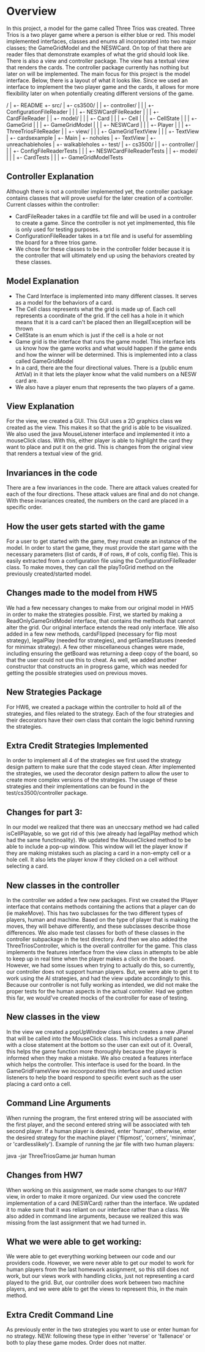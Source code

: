 # Overview

In this project, a model for the game called Three Trios was created. Three Trios is a two
player game where a person is either blue or red. This model implemented
interfaces, classes and enums all incorporated into two major classes; the GameGridModel and
the NESWCard. On top of that there are reader files that demonstrate examples of what the
grid should look like. There is also a view and controller package. The view has a textual view
that renders the cards. The controller package currently has nothing but later on will be
implemented. The main focus for this project is the model interface. Below, there is a layout of
what it looks like. Since
we used an interface to implement the two player game and the cards, it allows for more flexibility
later on when potentially creating different versions of the game.

/
| +- README
+- src/
| +- cs3500/
| | +- controller/
| | | +- ConfigurationFileReader
| | | +- NESWCardFileReader
| | | +- CardFileReader
| | +- model/
| | | +- Card
| | | +- Cell
| | | +- CellState
| | | +- GameGrid
| | | +- GameGridModel
| | | +- NESWCard
| | | +- Player
| | | +- ThreeTriosFileReader
| | +- view/
| | | +- GameGridTextView
| | | +- TextView
| +- cardsexample
| +- Main
| +- noholes
| +- TextView
| +- unreachableholes
| +- walkableholes
+- test/
| +- cs3500/
| | +- controller/
| | | +- ConfigFileReaderTests
| | | +- NESWCardFileReaderTests
| | +- model/
| | | +- CardTests
| | | +- GameGridModelTests

## Controller Explanation

Although there is not a controller implemented yet, the controller package contains classes that
will prove useful for the later creation of a controller.
Current classes within the controller:

- CardFileReader takes in a cardfile txt file and will be used in a controller to create a game.
  Since the controller is not yet implmemented, this file is only used for testing purposes.
- ConfigurationFileReader takes in a txt file and is useful for assembling the board for a three
  trios game.
- We chose for these classes to be in the controller folder because it is the controller that will
  ultimately end up using the behaviors created by these classes.

## Model Explanation

- The Card Interface is implemented into many different classes. It serves as a model for the
  behaviors of a card.
- The Cell class represents what the grid is made up of. Each cell represents a coordinate of the
  grid. If the cell has a hole in it which means that it is a card can't be placed then an
  IllegalException will be thrown
- CellState is an enum which is just if the cell is a hole or not
- Game grid is the interface that runs the game model. This interface lets us know how the game
  works and what would happen if the game ends and how the winner will be determined. This is
  implemented
  into a class called GameGridModel
- In a card, there are the four directional values. There is a (public enum AttVal) in it that lets
  the player know what the valid numbers on a NESW card are.
- We also have a player enum that represents the two players of a game.

## View Explanation

For the view, we created a GUI. This GUI uses a 2D graphics class we created as the view.
This makes it so that the grid is able to be visualized. We also used the java MouseListener
interface and implemented it into a mouseClick class. With this, either player is able to
highlight the card they want to place and put it on the grid. This is changes from the original
view that renders a textual view of the grid.

## Invariances in the code

There are a few invariances in the code. There are attack values created for each of the four
directions. These attack values
are final and do not change. With these invariances created, the numbers on the card are placed in a
specific order.

## How the user gets started with the game

For a user to get started with the game, they must create an instance of the model. In order to
start the game,
they must provide the start game with the necessary parameters (list of cards, # of rows, # of cols,
config file).
This is easily extracted from a configuration file using the ConfigurationFileReader class. To make
moves, they can call
the playToGrid method on the previously created/started model.

## Changes made to the model from HW5

We had a few necessary changes to make from our original model in HW5 in order to make the
strategies possible. First, we started by making a ReadOnlyGameGridModel interface, that contains
the methods that cannot alter the grid. Our original interface extends the read only interface. We
also added in a few new methods, cardsFlipped (necessary for flip most strategy), legalPlay
(needed for strategies), and getGameStatuses (needed for minimax strategy). A few other
miscellaneous changes were made, including ensuring the getBoard was returning a deep copy of the
board, so that the user could not use this to cheat. As well, we added another constructor that
constructs an in progress game, which was needed for getting the possible strategies used on
previous moves.

## New Strategies Package

For HW6, we created a package within the controller to hold all of the strategies, and files
related to the strategy. Each of the four strategies and their decorators have their own class that
contain the logic behind running the strategies.

## Extra Credit Strategies Implemented

In order to implement all 4 of the strategies we first used the strategy design pattern to make sure
that the code stayed
clean. After implemented the strategies, we used the decorator design pattern to allow the user to
create more complex
versions of the strategies. The usage of these strategies and their implementations can be found in
the test/cs3500/controller
package.

## Changes for part 3:

In our model we realized that there was an uneccsary method we had called isCellPlayable, so we
got rid of this (we already had legalPlay method which had the same functinoality). We updated the
MouseClicked method to be able to include a pop-up window. This window will let the player know if
they are making mistakes such as placing a card in a non-empty cell or a hole cell. It also lets the
player know if they clicked on a cell without selecting a card.

## New classes in the controller

In the controller we added a few new packages. First we created the IPlayer interface that contains
methods containing the actions that a player can do (ie makeMove). This has two subclasses for the
two different types of players, human and machine. Based on the type of player that is making the
moves, they will behave differently, and these subclasses describe those differences. We also made
test classes for both of these classes in the controller subpackage in the test directory. And then
we also added the ThreeTriosController, which is the overall controller for the game. This class
implements the features interface from the view class in attempts to be able to keep up in real time
when the player makes a click on the board. However, we had some issues when trying to actually do
this, so currently, our controller does not support human players. But, we were able to get it to
work using the AI strategies, and had the view update accordingly to this. Because our controller is
not fully working as intended, we did not make the proper tests for the human aspects in the actual
controller. Had we gotten this far, we would've created mocks of the controller for ease of testing.

## New classes in the view

In the view we created a popUpWindow class which creates a new JPanel that will be called into the
MouseClick class. This includes a small panel with a close statement at the bottom so the user can
exit out of it. Overall, this helps the game function more thoroughly because the player is informed
when they make a mistake. We also created a features interface which helps the controller. This
interface is used for the board. In the GameGridFrameView we incoorporated this interface and used
action listeners to help the board respond to specific event such as the user placing a card onto a
cell.

## Command Line Arguments

When running the program, the first entered string will be associated with the first player, and the
second entered string will be associated with teh second player. If a human player is desired, enter
'human', otherwise, enter the desired strategy for the machine player ('flipmost', 'corners',
'minimax', or 'cardlesslikely'). Example of running the jar file with two human players:

java -jar ThreeTriosGame.jar human human

## Changes from HW7

When working on this assignment, we made some changes to our HW7 view, in order to make it more
organized. Our view used the concrete implementation of a card (NESWCard) rather than the interface.
We updated it to make sure that it was reliant on our interface rather than a class. We also added
in command line arguments, because we realized this was missing from the last assignment that we had
turned in.

## What we were able to get working:

We were able to get everything working between our code and our providers code. However, we were
never able to get our model to work for human players from the last homework assignment, so this
still does not work, but our views work with handling clicks, just not representing a card played
to the grid. But, our controller does work between two machine players, and we were able to get the
views to represent this, in the main method.

## Extra Credit Command Line

As previously enter in the two strategies you want to use or enter human for no strategy.
NEW: following these type in either 'reverse' or 'fallenace' or both to play these game modes.
Order does not matter.